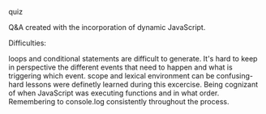 quiz


Q&A created with the incorporation of dynamic JavaScript.

Difficulties:

loops and conditional statements are difficult to generate. It's hard to keep in perspective the different events that need to happen and what is triggering which event.
scope and lexical environment can be confusing- hard lessons were definetly learned during this excercise. Being cognizant of when JavaScript was executing functions and in what order. Remembering to console.log consistently throughout the process.
